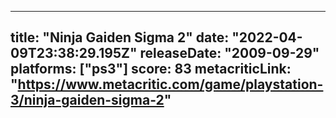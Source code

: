 
---
title: "Ninja Gaiden Sigma 2"
date: "2022-04-09T23:38:29.195Z"
releaseDate: "2009-09-29"
platforms: ["ps3"]
score: 83
metacriticLink: "https://www.metacritic.com/game/playstation-3/ninja-gaiden-sigma-2"
---
